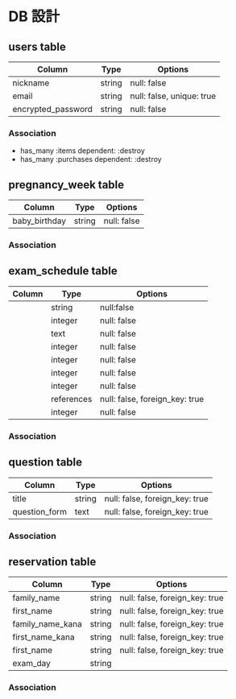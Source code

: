 # DB 設計

## users table

| Column               | Type                | Options                   |
|----------------------|---------------------|---------------------------|
| nickname             | string              | null: false               |
| email                | string              | null: false, unique: true |
| encrypted_password   | string              | null: false               |

### Association

- has_many :items dependent: :destroy
- has_many :purchases dependent: :destroy


## pregnancy_week table

| Column                              | Type       | Options                        |
|-------------------------------------|------------|--------------------------------|
| baby_birthday                       | string     | null: false                    |




### Association




## exam_schedule table

| Column                              | Type       | Options                        |
|-------------------------------------|------------|--------------------------------|
|                                     | string     | null:false                     |
|                                     | integer    | null: false                    |
|                                     | text       | null: false                    |
|                                     | integer    | null: false                    |
|                                     | integer    | null: false                    |
|                                     | integer    | null: false                    |
|                                     | integer    | null: false                    |
|                                     | references | null: false, foreign_key: true |
|                                     | integer    | null: false                    |

### Association



## question table

| Column                        | Type       | Options                        |
|-------------------------------|------------|--------------------------------|
| title                         | string     | null: false, foreign_key: true |
| question_form                 | text       | null: false, foreign_key: true |

### Association


## reservation table

| Column                        | Type       | Options                        |
|-------------------------------|------------|--------------------------------|
| family_name                   | string     | null: false, foreign_key: true |
| first_name                    | string     | null: false, foreign_key: true |
| family_name_kana              | string     | null: false, foreign_key: true |
| first_name_kana               | string     | null: false, foreign_key: true |
| first_name                    | string     | null: false, foreign_key: true |
| exam_day                      | string     |                                |

### Association



